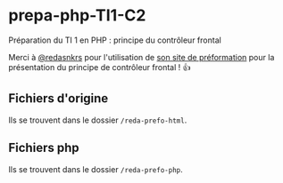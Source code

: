 # prepa-php-TI1-C2

Préparation du TI 1 en PHP : principe du contrôleur frontal

Merci à [@redasnkrs](https://github.com/redasnkrs) pour l'utilisation de [son site de préformation](https://2025.webdev-cf2m.be/reda/prefo/) pour la présentation du principe de contrôleur frontal ! :+1:

## Fichiers d'origine

Ils se trouvent dans le dossier `/reda-prefo-html`.

## Fichiers php

Ils se trouvent dans le dossier `/reda-prefo-php`.
